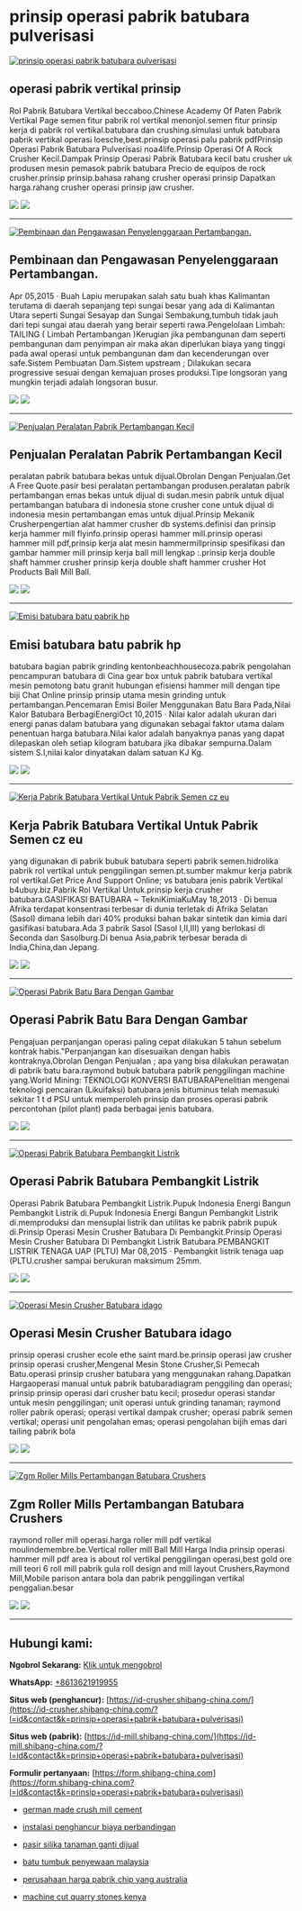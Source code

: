 # prinsip operasi pabrik batubara pulverisasi

<a href="https://swt.shibang-china.com/?l=id&img&k=prinsip+operasi+pabrik+batubara+pulverisasi" target="_blank">![prinsip operasi pabrik batubara pulverisasi](http://static.shibang-china.com/all-800x300/722.jpg)</a>

## operasi pabrik vertikal prinsip
Rol Pabrik Batubara Vertikal beccaboo.Chinese Academy Of Paten Pabrik Vertikal Page semen fitur pabrik rol vertikal menonjol.semen fitur prinsip kerja di pabrik rol vertikal.batubara dan crushing.simulasi untuk batubara pabrik vertikal operasi loesche,best.prinsip operasi palu pabrik pdfPrinsip Operasi Pabrik Batubara Pulverisasi noa4life.Prinsip Operasi Of A Rock Crusher Kecil.Dampak Prinsip Operasi Pabrik Batubara kecil batu crusher uk produsen mesin pemasok pabrik batubara Precio de equipos de rock crusher.prinsip prinsip.bahasa rahang crusher operasi prinsip Dapatkan harga.rahang crusher operasi prinsip jaw crusher.


<a href="https://whatsapp.shibangsoft.com/WhatsApp.php" target="_blank" title="WhatsApp">![](http://static.shibang-china.com/icon/whatsapp.png)</a> <a href="https://swt.shibang-china.com/?l=id&icon&k=prinsip+operasi+pabrik+batubara+pulverisasi" target="_blank">![](http://static.shibang-china.com/icon/chat-id.png)</a>

---

<a href="https://swt.shibang-china.com/?l=id&img&k=prinsip+operasi+pabrik+batubara+pulverisasi" target="_blank">![Pembinaan dan Pengawasan Penyelenggaraan Pertambangan.](http://static.shibang-china.com/all-800x300/214.jpg)</a>

## Pembinaan dan Pengawasan Penyelenggaraan Pertambangan.
Apr 05,2015 · Buah Lapiu merupakan salah satu buah khas Kalimantan terutama di daerah sepanjang tepi sungai besar yang ada di Kalimantan Utara seperti Sungai Sesayap dan Sungai Sembakung,tumbuh tidak jauh dari tepi sungai atau daerah yang berair seperti rawa.Pengelolaan Limbah: TAILING ( Limbah Pertambangan )Kerugian jika pembangunan dam seperti pembangunan dam penyimpan air maka akan diperlukan biaya yang tinggi pada awal operasi untuk pembangunan dam dan kecenderungan over safe.Sistem Pembuatan Dam.Sistem upstream ; Dilakukan secara progressive sesuai dengan kemajuan proses produksi.Tipe longsoran yang mungkin terjadi adalah longsoran busur.


<a href="https://whatsapp.shibangsoft.com/WhatsApp.php" target="_blank" title="WhatsApp">![](http://static.shibang-china.com/icon/whatsapp.png)</a> <a href="https://swt.shibang-china.com/?l=id&icon&k=prinsip+operasi+pabrik+batubara+pulverisasi" target="_blank">![](http://static.shibang-china.com/icon/chat-id.png)</a>

---

<a href="https://swt.shibang-china.com/?l=id&img&k=prinsip+operasi+pabrik+batubara+pulverisasi" target="_blank">![Penjualan Peralatan Pabrik Pertambangan Kecil](http://static.shibang-china.com/all-800x300/918.jpg)</a>

## Penjualan Peralatan Pabrik Pertambangan Kecil
peralatan pabrik batubara bekas untuk dijual.Obrolan Dengan Penjualan.Get A Free Quote.pasir besi peralatan pertambangan produsen.peralatan pabrik pertambangan emas bekas untuk dijual di sudan.mesin pabrik untuk dijual pertambangan batubara di indonesia stone crusher cone untuk dijual di indonesia mesin pertambangan emas untuk dijual.Prinsip Mekanik Crusherpengertian alat hammer crusher db systems.definisi dan prinsip kerja hammer mill flyinfo.prinsip operasi hammer mill.prinsip operasi hammer mill pdf,prinsip kerja alat mesin hammermillprinsip spesifikasi dan gambar hammer mill prinsip kerja ball mill lengkap :.prinsip kerja double shaft hammer crusher prinsip kerja double shaft hammer crusher Hot Products Ball Mill Ball.


<a href="https://whatsapp.shibangsoft.com/WhatsApp.php" target="_blank" title="WhatsApp">![](http://static.shibang-china.com/icon/whatsapp.png)</a> <a href="https://swt.shibang-china.com/?l=id&icon&k=prinsip+operasi+pabrik+batubara+pulverisasi" target="_blank">![](http://static.shibang-china.com/icon/chat-id.png)</a>

---

<a href="https://swt.shibang-china.com/?l=id&img&k=prinsip+operasi+pabrik+batubara+pulverisasi" target="_blank">![Emisi batubara batu pabrik hp](http://static.shibang-china.com/all-800x300/51.jpg)</a>

## Emisi batubara batu pabrik hp
batubara bagian pabrik grinding kentonbeachhousecoza.pabrik pengolahan pencampuran batubara di Cina gear box untuk pabrik batubara vertikal mesin pemotong batu granit hubungan efisiensi hammer mill dengan tipe biji Chat Online prinsip prinsip utama mesin grinding untuk pertambangan.Pencemaran Emisi Boiler Menggunakan Batu Bara Pada,Nilai Kalor Batubara BerbagiEnergiOct 10,2015 · Nilai kalor adalah ukuran dari energi panas dalam batubara yang digunakan sebagai faktor utama dalam penentuan harga batubara.Nilai kalor adalah banyaknya panas yang dapat dilepaskan oleh setiap kilogram batubara jika dibakar sempurna.Dalam sistem S.I,nilai kalor dinyatakan dalam satuan KJ Kg.


<a href="https://whatsapp.shibangsoft.com/WhatsApp.php" target="_blank" title="WhatsApp">![](http://static.shibang-china.com/icon/whatsapp.png)</a> <a href="https://swt.shibang-china.com/?l=id&icon&k=prinsip+operasi+pabrik+batubara+pulverisasi" target="_blank">![](http://static.shibang-china.com/icon/chat-id.png)</a>

---

<a href="https://swt.shibang-china.com/?l=id&img&k=prinsip+operasi+pabrik+batubara+pulverisasi" target="_blank">![Kerja Pabrik Batubara Vertikal Untuk Pabrik Semen cz eu](http://static.shibang-china.com/all-800x300/955.jpg)</a>

## Kerja Pabrik Batubara Vertikal Untuk Pabrik Semen cz eu
yang digunakan di pabrik bubuk batubara seperti pabrik semen.hidrolika pabrik rol vertikal untuk penggilingan semen.pt.sumber makmur kerja pabrik rol vertikal.Get Price And Support Online; vs batubara jenis pabrik Vertikal b4ubuy.biz.Pabrik Rol Vertikal Untuk.prinsip kerja crusher batubara.GASIFIKASI BATUBARA ~ TekniKimiaKuMay 18,2013 · Di benua Afrika terdapat konsentrasi terbesar di dunia terletak di Afrika Selatan (Sasol) dimana lebih dari 40% produksi bahan bakar sintetik dan kimia dari gasifikasi batubara.Ada 3 pabrik Sasol (Sasol I,II,III) yang berlokasi di Seconda dan Sasolburg.Di benua Asia,pabrik terbesar berada di India,China,dan Jepang.


<a href="https://whatsapp.shibangsoft.com/WhatsApp.php" target="_blank" title="WhatsApp">![](http://static.shibang-china.com/icon/whatsapp.png)</a> <a href="https://swt.shibang-china.com/?l=id&icon&k=prinsip+operasi+pabrik+batubara+pulverisasi" target="_blank">![](http://static.shibang-china.com/icon/chat-id.png)</a>

---

<a href="https://swt.shibang-china.com/?l=id&img&k=prinsip+operasi+pabrik+batubara+pulverisasi" target="_blank">![Operasi Pabrik Batu Bara Dengan Gambar](http://static.shibang-china.com/all-800x300/700.jpg)</a>

## Operasi Pabrik Batu Bara Dengan Gambar
Pengajuan perpanjangan operasi paling cepat dilakukan 5 tahun sebelum kontrak habis."Perpanjangan kan disesuaikan dengan habis kontraknya.Obrolan Dengan Penjualan ; apa yang bisa dilakukan perawatan di pabrik batu bara.raymond bubuk batubara pabrik penggilingan machine yang.World Mining: TEKNOLOGI KONVERSI BATUBARAPenelitian mengenai teknologi pencairan (Likuifaksi) batubara jenis bituminus telah memasuki sekitar 1 t d PSU untuk memperoleh prinsip dan proses operasi pabrik percontohan (pilot plant) pada berbagai jenis batubara.


<a href="https://whatsapp.shibangsoft.com/WhatsApp.php" target="_blank" title="WhatsApp">![](http://static.shibang-china.com/icon/whatsapp.png)</a> <a href="https://swt.shibang-china.com/?l=id&icon&k=prinsip+operasi+pabrik+batubara+pulverisasi" target="_blank">![](http://static.shibang-china.com/icon/chat-id.png)</a>

---

<a href="https://swt.shibang-china.com/?l=id&img&k=prinsip+operasi+pabrik+batubara+pulverisasi" target="_blank">![Operasi Pabrik Batubara Pembangkit Listrik](http://static.shibang-china.com/all-800x300/1105.jpg)</a>

## Operasi Pabrik Batubara Pembangkit Listrik
Operasi Pabrik Batubara Pembangkit Listrik.Pupuk Indonesia Energi Bangun Pembangkit Listrik di.Pupuk Indonesia Energi Bangun Pembangkit Listrik di.memproduksi dan mensuplai listrik dan utilitas ke pabrik pabrik pupuk di.Prinsip Operasi Mesin Crusher Batubara Di Pembangkit.Prinsip Operasi Mesin Crusher Batubara Di Pembangkit Listrik Batubara.PEMBANGKIT LISTRIK TENAGA UAP (PLTU) Mar 08,2015 · Pembangkit listrik tenaga uap (PLTU.crusher sampai berukuran maksimum 25mm.


<a href="https://whatsapp.shibangsoft.com/WhatsApp.php" target="_blank" title="WhatsApp">![](http://static.shibang-china.com/icon/whatsapp.png)</a> <a href="https://swt.shibang-china.com/?l=id&icon&k=prinsip+operasi+pabrik+batubara+pulverisasi" target="_blank">![](http://static.shibang-china.com/icon/chat-id.png)</a>

---

<a href="https://swt.shibang-china.com/?l=id&img&k=prinsip+operasi+pabrik+batubara+pulverisasi" target="_blank">![Operasi Mesin Crusher Batubara idago](http://static.shibang-china.com/all-800x300/151.jpg)</a>

## Operasi Mesin Crusher Batubara idago
prinsip operasi crusher ecole ethe saint mard.be.prinsip operasi jaw crusher prinsip operasi crusher,Mengenal Mesin Stone Crusher,Si Pemecah Batu.operasi prinsip crusher batubara yang menggunakan rahang.Dapatkan Hargaoperasi manual untuk pabrik batubaradiagram penggiling dan operasi; prinsip prinsip operasi dari crusher batu kecil; prosedur operasi standar untuk mesin penggilingan; unit operasi untuk grinding tanaman; raymond roller pabrik operasi; operasi vertikal dampak crusher; operasi pabrik semen vertikal; operasi unit pengolahan emas; operasi pengolahan bijih emas dari tailing pabrik bola


<a href="https://whatsapp.shibangsoft.com/WhatsApp.php" target="_blank" title="WhatsApp">![](http://static.shibang-china.com/icon/whatsapp.png)</a> <a href="https://swt.shibang-china.com/?l=id&icon&k=prinsip+operasi+pabrik+batubara+pulverisasi" target="_blank">![](http://static.shibang-china.com/icon/chat-id.png)</a>

---

<a href="https://swt.shibang-china.com/?l=id&img&k=prinsip+operasi+pabrik+batubara+pulverisasi" target="_blank">![Zgm Roller Mills Pertambangan Batubara Crushers](http://static.shibang-china.com/all-800x300/32.jpg)</a>

## Zgm Roller Mills Pertambangan Batubara Crushers
raymond roller mill operasi.harga roller mill pdf vertikal moulindemembre.be.Vertical roller mill Ball Mill Harga India prinsip operasi hammer mill pdf area is about rol vertikal penggilingan operasi,best gold ore mill teori 6 roll mill pabrik gula roll design and mill layout Crushers,Raymond Mill,Mobile parison antara bola dan pabrik penggilingan vertikal penggalian.besar

<a href="https://whatsapp.shibangsoft.com/WhatsApp.php" target="_blank" title="WhatsApp">![](http://static.shibang-china.com/icon/whatsapp.png)</a> <a href="https://swt.shibang-china.com/?l=id&icon&k=prinsip+operasi+pabrik+batubara+pulverisasi" target="_blank">![](http://static.shibang-china.com/icon/chat-id.png)</a>

---
## Hubungi kami:

**Ngobrol Sekarang:** [Klik untuk mengobrol](https://swt.shibang-china.com?l=id&contact&k=prinsip+operasi+pabrik+batubara+pulverisasi)

**WhatsApp:**  [+8613621919955](https://whatsapp.shibangsoft.com/WhatsApp.php)

**Situs web (penghancur):** [https://id-crusher.shibang-china.com/](https://id-crusher.shibang-china.com/?l=id&contact&k=prinsip+operasi+pabrik+batubara+pulverisasi)

**Situs web (pabrik):** [https://id-mill.shibang-china.com/](https://id-mill.shibang-china.com/?l=id&contact&k=prinsip+operasi+pabrik+batubara+pulverisasi)

**Formulir pertanyaan:** [https://form.shibang-china.com](https://form.shibang-china.com?l=id&contact&k=prinsip+operasi+pabrik+batubara+pulverisasi)

* [german made crush mill cement](../20/german%20made%20crush%20mill%20cement.md)

* [instalasi penghancur biaya perbandingan](../22/instalasi%20penghancur%20biaya%20perbandingan.md)

* [pasir silika tanaman ganti dijual](../23/pasir%20silika%20tanaman%20ganti%20dijual.md)

* [batu tumbuk penyewaan malaysia](../30/batu%20tumbuk%20penyewaan%20malaysia.md)

* [perusahaan harga pabrik chip yang australia](../24/perusahaan%20harga%20pabrik%20chip%20yang%20australia.md)

* [machine cut quarry stones kenya](../27/machine%20cut%20quarry%20stones%20kenya.md)